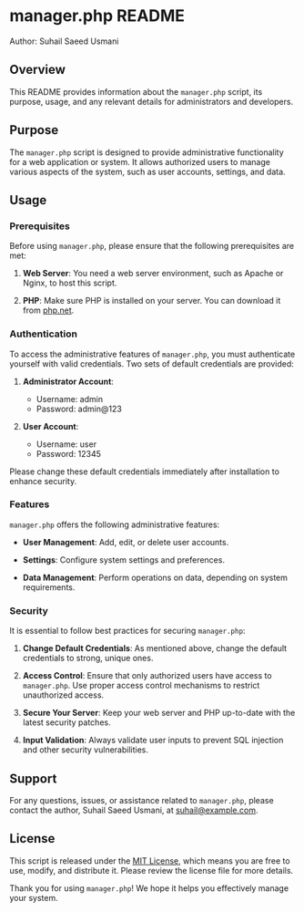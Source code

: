 # manager.php README

Author: Suhail Saeed Usmani

## Overview

This README provides information about the `manager.php` script, its purpose, usage, and any relevant details for administrators and developers. 

## Purpose

The `manager.php` script is designed to provide administrative functionality for a web application or system. It allows authorized users to manage various aspects of the system, such as user accounts, settings, and data.

## Usage

### Prerequisites

Before using `manager.php`, please ensure that the following prerequisites are met:

1. **Web Server**: You need a web server environment, such as Apache or Nginx, to host this script.

2. **PHP**: Make sure PHP is installed on your server. You can download it from [php.net](https://www.php.net/).

### Authentication

To access the administrative features of `manager.php`, you must authenticate yourself with valid credentials. Two sets of default credentials are provided:

1. **Administrator Account**:
   - Username: admin
   - Password: admin@123

2. **User Account**:
   - Username: user
   - Password: 12345

Please change these default credentials immediately after installation to enhance security.

### Features

`manager.php` offers the following administrative features:

- **User Management**: Add, edit, or delete user accounts.

- **Settings**: Configure system settings and preferences.

- **Data Management**: Perform operations on data, depending on system requirements.

### Security

It is essential to follow best practices for securing `manager.php`:

1. **Change Default Credentials**: As mentioned above, change the default credentials to strong, unique ones.

2. **Access Control**: Ensure that only authorized users have access to `manager.php`. Use proper access control mechanisms to restrict unauthorized access.

3. **Secure Your Server**: Keep your web server and PHP up-to-date with the latest security patches.

4. **Input Validation**: Always validate user inputs to prevent SQL injection and other security vulnerabilities.

## Support

For any questions, issues, or assistance related to `manager.php`, please contact the author, Suhail Saeed Usmani, at [suhail@example.com](mailto:suhail@example.com).

## License

This script is released under the [MIT License](LICENSE), which means you are free to use, modify, and distribute it. Please review the license file for more details.

Thank you for using `manager.php`! We hope it helps you effectively manage your system.
